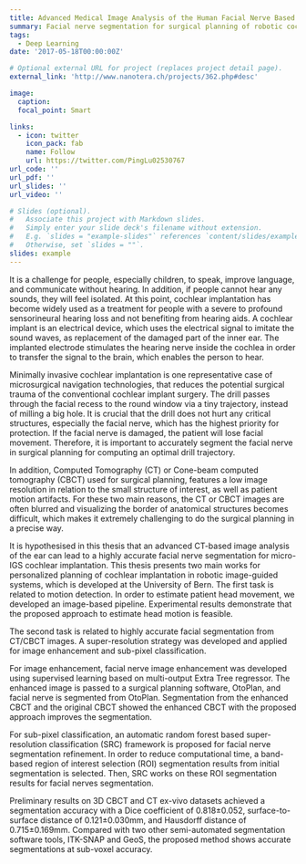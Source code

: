 ```yaml
---
title: Advanced Medical Image Analysis of the Human Facial Nerve Based on Machine Learning Technologies
summary: Facial nerve segmentation for surgical planning of robotic cochlear implantation
tags:
  - Deep Learning
date: '2017-05-18T00:00:00Z'

# Optional external URL for project (replaces project detail page).
external_link: 'http://www.nanotera.ch/projects/362.php#desc'

image:
  caption: 
  focal_point: Smart

links:
  - icon: twitter
    icon_pack: fab
    name: Follow
    url: https://twitter.com/PingLu02530767
url_code: ''
url_pdf: ''
url_slides: ''
url_video: ''

# Slides (optional).
#   Associate this project with Markdown slides.
#   Simply enter your slide deck's filename without extension.
#   E.g. `slides = "example-slides"` references `content/slides/example-slides.md`.
#   Otherwise, set `slides = ""`.
slides: example
---
```


It is a challenge for people, especially children, to speak, improve language, and communicate without hearing. In addition, if people cannot hear any sounds, they will feel isolated. At this point, cochlear implantation has become widely used as a treatment for people with a severe to profound sensorineural hearing loss and not benefiting from hearing aids. A cochlear implant is an electrical device, which uses the electrical signal to imitate the sound waves, as replacement of the damaged part of the inner ear. The implanted electrode stimulates the hearing nerve inside the cochlea in order to transfer the signal to the brain, which enables the person to hear.

Minimally invasive cochlear implantation is one representative case of microsurgical navigation technologies, that reduces the potential surgical trauma of the conventional cochlear implant surgery. The drill passes through the facial recess to the round window via a tiny trajectory, instead of milling a big hole. It is crucial that the drill does not hurt any critical structures, especially the facial nerve, which has the highest priority for protection. If the facial nerve is damaged, the patient will lose facial movement. Therefore, it is important to accurately segment the facial nerve in surgical planning for computing an optimal drill trajectory.

In addition, Computed Tomography (CT) or Cone-beam computed tomography (CBCT) used for surgical planning, features a low image resolution in relation to the small structure of interest, as well as patient motion artifacts. For these two main reasons, the CT or CBCT images are often blurred and visualizing the border of anatomical structures becomes difficult, which makes it extremely challenging to do the surgical planning in a precise way.

It is hypothesised in this thesis that an advanced CT-based image analysis of the ear can lead to a highly accurate facial nerve segmentation for micro-IGS cochlear implantation. This thesis presents two main works for personalized planning of cochlear implantation in robotic image-guided systems, which is developed at the University of Bern. The first task is related to motion detection. In order to estimate patient head movement, we developed an image-based pipeline. Experimental results demonstrate that the proposed approach to estimate head motion is feasible.

The second task is related to highly accurate facial segmentation from CT/CBCT images. A super-resolution strategy was developed and applied for image enhancement and sub-pixel classification.

For image enhancement, facial nerve image enhancement was developed using supervised learning based on multi-output Extra Tree regressor. The enhanced image is passed to a surgical planning software, OtoPlan, and facial nerve is segmented from OtoPlan. Segmentation from the enhanced CBCT and the original CBCT showed the enhanced CBCT with the proposed approach improves the segmentation.

For sub-pixel classification, an automatic random forest based super-resolution classification (SRC) framework is proposed for facial nerve segmentation refinement. In order to reduce computational time, a band-based region of interest selection (ROI) segmentation results from initial segmentation is selected. Then, SRC works on these ROI segmentation results for facial nerves segmentation.

Preliminary results on 3D CBCT and CT ex-vivo datasets achieved a segmentation accuracy with a Dice coefficient of 0.818±0.052, surface-to-surface distance of 0.121±0.030mm, and Hausdorff distance of 0.715±0.169mm. Compared with two other semi-automated segmentation software tools, ITK-SNAP and GeoS, the proposed method shows accurate segmentations at sub-voxel accuracy.
